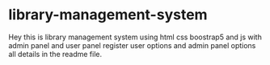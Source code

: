 # library-management-system
Hey this is library management system using html css boostrap5 and js with admin panel and user panel register user options and admin panel options all details in the readme file.
